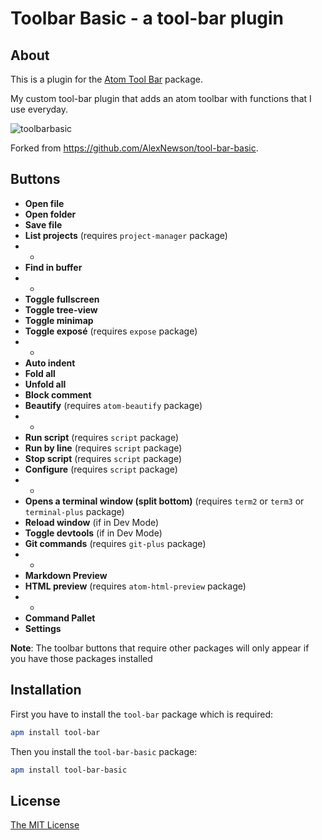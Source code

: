 # Toolbar Basic - a tool-bar plugin

## About

This is a plugin for the [Atom Tool Bar](https://atom.io/packages/tool-bar) package.

My custom tool-bar plugin that adds an atom toolbar with functions that I use everyday.

![toolbarbasic](https://cloud.githubusercontent.com/assets/6761721/16498220/98136094-3ef2-11e6-83d0-1392d21039ba.png)

Forked from https://github.com/AlexNewson/tool-bar-basic.

## Buttons

* **Open file**
* **Open folder**
* **Save file**
* **List projects** (requires `project-manager` package)
* -
* **Find in buffer**
* -
* **Toggle fullscreen**
* **Toggle tree-view**
* **Toggle minimap**
* **Toggle exposé** (requires `expose` package)
* -
* **Auto indent**
* **Fold all**
* **Unfold all**
* **Block comment**
* **Beautify** (requires `atom-beautify` package)
* -
* **Run script** (requires `script` package)
* **Run by line** (requires `script` package)
* **Stop script** (requires `script` package)
* **Configure** (requires `script` package)
* -
* **Opens a terminal window (split bottom)**  (requires `term2` or `term3` or `terminal-plus` package)
* **Reload window** (if in Dev Mode)
* **Toggle devtools** (if in Dev Mode)
* **Git commands** (requires `git-plus` package)
* -
* **Markdown Preview**
* **HTML preview** (requires `atom-html-preview` package)
* -
* **Command Pallet**
* **Settings**

**Note**: The toolbar buttons that require other packages will only appear if you have those packages installed

## Installation

First you have to install the `tool-bar` package which is required:

```bash
apm install tool-bar
```

Then you install the `tool-bar-basic` package:

```bash
apm install tool-bar-basic
```

## License

[The MIT License](https://github.com/AlexNewson/tool-bar-basic/LICENSE.md)
